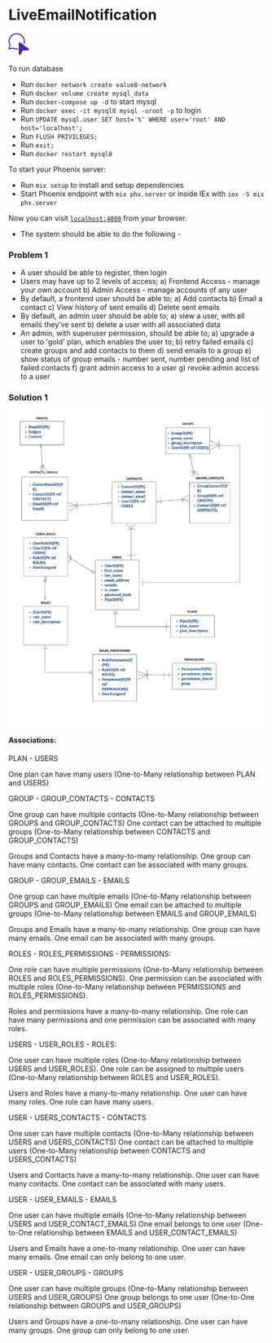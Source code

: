 # LiveEmailNotification

![logo.svg](priv%2Fstatic%2Fimages%2Flogo.svg)

To run database

  * Run `docker network create value8-network`
  * Run `docker volume create mysql_data`
  * Run `docker-compose up -d` to start mysql
  * Run `docker exec -it mysql8 mysql -uroot -p` to login
  * Run `UPDATE mysql.user SET host='%' WHERE user='root' AND host='localhost';`
  * Run `FLUSH PRIVILEGES;`
  * Run `exit;`
  * Run `docker restart mysql8`

To start your Phoenix server:

  * Run `mix setup` to install and setup dependencies
  * Start Phoenix endpoint with `mix phx.server` or inside IEx with `iex -S mix phx.server`

Now you can visit [`localhost:4000`](http://localhost:4000) from your browser.

* The system should be able to do the following -

### Problem 1 
 
 * A user should be able to register, then login
 * Users may have up to 2 levels of access;
   a) Frontend Access - manage your own account
   b) Admin Access - manage accounts of any user
 * By default, a frontend user should be able to;
   a) Add contacts
   b) Email a contact
   c) View history of sent emails
   d) Delete sent emails
 * By default, an admin user should be able to;
   a) view a user, with all emails they’ve sent
   b) delete a user with all associated data
 * An admin, with superuser permission, should be able to;
   a) upgrade a user to 'gold' plan, which enables the user to;
   b) retry failed emails
   c) create groups and add contacts to them
   d) send emails to a group
   e) show status of group emails - number sent, number pending and list of failed contacts
   f) grant admin access to a user
   g) revoke admin access to a user

### Solution 1

![BULK_EMAIL_NOTIFICATIONS_ERD.png](priv%2Fstatic%2Fimages%2FBULK_EMAIL_NOTIFICATIONS_ERD.png)

#### Associations:

PLAN - USERS

One plan can have many users (One-to-Many relationship between PLAN and USERS)


GROUP - GROUP_CONTACTS - CONTACTS

One group can have multiple contacts (One-to-Many relationship between GROUPS and GROUP_CONTACTS)
One contact can be attached to multiple groups (One-to-Many relationship between CONTACTS and GROUP_CONTACTS)

Groups and Contacts have a many-to-many relationship. One group can have many contacts. One contact can be associated with many groups.


GROUP - GROUP_EMAILS - EMAILS

One group can have multiple emails (One-to-Many relationship between GROUPS and GROUP_EMAILS)
One email can be attached to multiple groups (One-to-Many relationship between EMAILS and GROUP_EMAILS)

Groups and Emails have a many-to-many relationship. One group can have many emails. One email can be associated with many groups.


ROLES - ROLES_PERMISSIONS - PERMISSIONS:

One role can have multiple permissions (One-to-Many relationship between ROLES and ROLES_PERMISSIONS).
One permission can be associated with multiple roles (One-to-Many relationship between PERMISSIONS and ROLES_PERMISSIONS).

Roles and permissions have a many-to-many relationship. One role can have many permissions and one permission can be associated with many roles.

USERS - USER_ROLES - ROLES:

One user can have multiple roles (One-to-Many relationship between USERS and USER_ROLES).
One role can be assigned to multiple users (One-to-Many relationship between ROLES and USER_ROLES).

Users and Roles have a many-to-many relationship. One user can have many roles. One role can have many users.

USER - USERS_CONTACTS - CONTACTS

One user can have multiple contacts (One-to-Many relationship between USERS and USERS_CONTACTS)
One contact can be attached to multiple users (One-to-Many relationship between CONTACTS and USERS_CONTACTS)

Users and Contacts have a many-to-many relationship. One user can have many contacts. One contact can be associated with many users.

USER - USER_EMAILS - EMAILS

One user can have multiple emails (One-to-Many relationship between USERS and USER_CONTACT_EMAILS)
One email belongs to one user (One-to-One relationship between EMAILS and USER_CONTACT_EMAILS)

Users and Emails have a one-to-many relationship. One user can have many emails. One email can only belong to one user.


USER - USER_GROUPS - GROUPS

One user can have multiple groups (One-to-Many relationship between USERS and USER_GROUPS)
One group belongs to one user (One-to-One relationship between GROUPS and USER_GROUPS)

Users and Groups have a one-to-many relationship. One user can have many groups.  One group can only belong to one user.